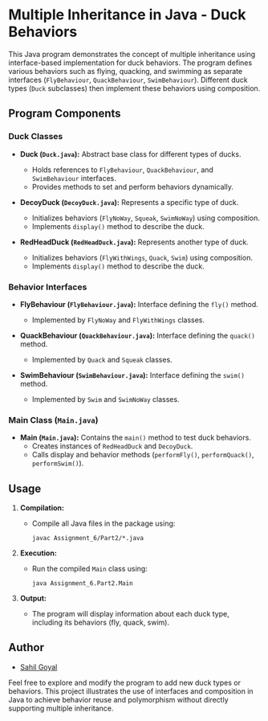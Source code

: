 # Multiple Inheritance in Java - Duck Behaviors

This Java program demonstrates the concept of multiple inheritance using interface-based implementation for duck behaviors. The program defines various behaviors such as flying, quacking, and swimming as separate interfaces (`FlyBehaviour`, `QuackBehaviour`, `SwimBehaviour`). Different duck types (`Duck` subclasses) then implement these behaviors using composition.

## Program Components

### Duck Classes
- **Duck (`Duck.java`):** Abstract base class for different types of ducks.
  - Holds references to `FlyBehaviour`, `QuackBehaviour`, and `SwimBehaviour` interfaces.
  - Provides methods to set and perform behaviors dynamically.

- **DecoyDuck (`DecoyDuck.java`):** Represents a specific type of duck.
  - Initializes behaviors (`FlyNoWay`, `Squeak`, `SwimNoWay`) using composition.
  - Implements `display()` method to describe the duck.

- **RedHeadDuck (`RedHeadDuck.java`):** Represents another type of duck.
  - Initializes behaviors (`FlyWithWings`, `Quack`, `Swim`) using composition.
  - Implements `display()` method to describe the duck.

### Behavior Interfaces
- **FlyBehaviour (`FlyBehaviour.java`):** Interface defining the `fly()` method.
  - Implemented by `FlyNoWay` and `FlyWithWings` classes.

- **QuackBehaviour (`QuackBehaviour.java`):** Interface defining the `quack()` method.
  - Implemented by `Quack` and `Squeak` classes.

- **SwimBehaviour (`SwimBehaviour.java`):** Interface defining the `swim()` method.
  - Implemented by `Swim` and `SwimNoWay` classes.

### Main Class (`Main.java`)
- **Main (`Main.java`):** Contains the `main()` method to test duck behaviors.
  - Creates instances of `RedHeadDuck` and `DecoyDuck`.
  - Calls display and behavior methods (`performFly()`, `performQuack()`, `performSwim()`).

## Usage
1. **Compilation:**
   - Compile all Java files in the package using:
     ```
     javac Assignment_6/Part2/*.java
     ```

2. **Execution:**
   - Run the compiled `Main` class using:
     ```
     java Assignment_6.Part2.Main
     ```

3. **Output:**
   - The program will display information about each duck type, including its behaviors (fly, quack, swim).

## Author
- [Sahil Goyal](https://github.com/sahilgoyal7214)

Feel free to explore and modify the program to add new duck types or behaviors. This project illustrates the use of interfaces and composition in Java to achieve behavior reuse and polymorphism without directly supporting multiple inheritance.
